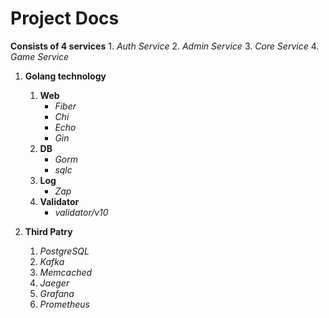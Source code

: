 # Project Docs
**Consists of 4 services**
    1. *Auth Service*
    2. *Admin Service*
    3. *Core Service*
    4. *Game Service*


1. **Golang technology**
   1. **Web**
        - *Fiber*
        - *Chi*
        - *Echo*
        - *Gin*
   2. **DB**
        - *Gorm*
        - *sqlc*
   3. **Log**
        - *Zap*
   4. **Validator**
        - *validator/v10*

2. **Third Patry**
   1. *PostgreSQL*
   2. *Kafka*
   3. *Memcached*
   4. *Jaeger*
   5. *Grafana*
   6. *Prometheus*





